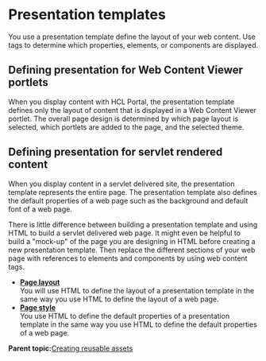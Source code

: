 # Presentation templates 

You use a presentation template define the layout of your web content. Use tags to determine which properties, elements, or components are displayed.

## Defining presentation for Web Content Viewer portlets

When you display content with HCL Portal, the presentation template defines only the layout of content that is displayed in a Web Content Viewer portlet. The overall page design is determined by which page layout is selected, which portlets are added to the page, and the selected theme.

## Defining presentation for servlet rendered content

When you display content in a servlet delivered site, the presentation template represents the entire page. The presentation template also defines the default properties of a web page such as the background and default font of a web page.

There is little difference between building a presentation template and using HTML to build a servlet delivered web page. It might even be helpful to build a "mock-up" of the page you are designing in HTML before creating a new presentation template. Then replace the different sections of your web page with references to elements and components by using web content tags.

-   **[Page layout ](../panel_help/wcm_dev_pres-temp_examples_layout.md)**  
You will use HTML to define the layout of a presentation template in the same way you use HTML to define the layout of a web page.
-   **[Page style ](../wcm/wcm_dev_pres-temp_examples_style.md)**  
You use HTML to define the default properties of a presentation template in the same way you use HTML to define the default properties of a web page.

**Parent topic:**[Creating reusable assets ](../site/site_assets.md)

